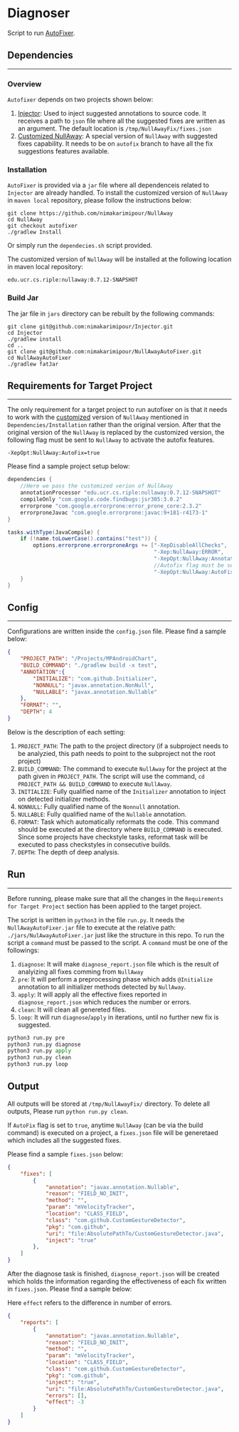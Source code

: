 # Diagnoser
Script to run [AutoFixer](https://github.com/nimakarimipour/NullAwayAutoFixer).

## Dependencies
---
### Overview
`Autofixer` depends on two projects shown below:
1. [Injector](https://github.com/nimakarimipour/Injector): Used to inject suggested annotations to source code. It receives a path to `json` file where all the suggested fixes are written as an argument. The default location is `/tmp/NullAwayFix/fixes.json`
2. [Customized NullAway](https://github.com/nimakarimipour/NullAway): A special version of `NullAway` with suggested fixes capability. It needs to be on `autofix` branch to have all the fix suggestions features available.

### Installation
`AutoFixer` is provided via a `jar` file where all dependenceis related to `Injector` are already handled. 
To install the customized version of `NullAway` in `maven local` repository, please follow the instructions below:
```
git clone https://github.com/nimakarimipour/NullAway
cd NullAway
git checkout autofixer
./gradlew Install
```
Or simply run the `dependecies.sh` script provided.

The customized version of `NullAway` will be installed at the following location in maven local repository:
```
edu.ucr.cs.riple:nullaway:0.7.12-SNAPSHOT
```

### Build Jar
The jar file in `jars` directory can be rebuilt by the following commands:

```
git clone git@github.com:nimakarimipour/Injector.git
cd Injector
./gradlew install
cd ..
git clone git@github.com:nimakarimipour/NullAwayAutoFixer.git
cd NullAwayAutoFixer
./gradlew fatJar
```

## Requirements for Target Project
---
The only requirement for a target project to run autofixer on is that it needs to work with the [customized](https://github.com/nimakarimipour/NullAway) version of `NullAway` mentioned in `Dependencies/Installation` rather than the original version.
After that the original version of the `NullAway` is replaced by the customized version, the following flag must be sent to `NullAway` to activate the autofix features.
```
-XepOpt:NullAway:AutoFix=true
```

Please find a sample project setup below:
```java
dependencies {
    //Here we pass the customized verion of NullAway
    annotationProcessor "edu.ucr.cs.riple:nullaway:0.7.12-SNAPSHOT"
    compileOnly "com.google.code.findbugs:jsr305:3.0.2"
    errorprone "com.google.errorprone:error_prone_core:2.3.2"
    errorproneJavac "com.google.errorprone:javac:9+181-r4173-1"
}

tasks.withType(JavaCompile) {
    if (!name.toLowerCase().contains("test")) {
        options.errorprone.errorproneArgs += ["-XepDisableAllChecks",
                                              "-Xep:NullAway:ERROR",
                                              "-XepOpt:NullAway:AnnotatedPackages=",
                                              //Autofix flag must be set to true
                                              "-XepOpt:NullAway:AutoFix=true"]
    }
}
```

## Config
---
Configurations are written inside the `config.json` file. Please find a sample below:
```json
{
    "PROJECT_PATH": "/Projects/MPAndroidChart",
    "BUILD_COMMAND": "./gradlew build -x test",
    "ANNOTATION":{
        "INITIALIZE": "com.github.Initializer",
        "NONNULL": "javax.annotation.NonNull",
        "NULLABLE": "javax.annotation.Nullable"
    },
    "FORMAT": "",
    "DEPTH": 4
}
```
Below is the description of each setting:
1. `PROJECT_PATH`: The path to the project directory (if a subproject needs to be analyzied, this path needs to point to the subproject not the root project)
2. `BUILD_COMMAND`: The command to execute `NullAway` for the project at the path given in `PROJECT_PATH`. The script will use the command, `cd PROJECT_PATH && BUILD_COMMAND` to execute `NullAway`.
3. `INITIALIZE`: Fully qualified name of the `Initializer` annotation to inject on detected initializer methods.
4. `NONNULL`: Fully qualified name of the `Nonnull` annotation.
5. `NULLABLE`: Fully qualified name of the `Nullable` annotation.
6. `FORMAT`: Task which automatically reformats the code. This command should be executed at the directory where `BUILD_COMMAND` is executed. Since some projects have checkstyle tasks, reformat task will be executed to pass checkstyles in consecutive builds.
6. `DEPTH`: The depth of deep analysis.

## Run
---
Before running, please make sure that all the changes in the `Requirements for Target Project` section has been applied to the target project.

The script is written in `python3` in the file `run.py`. It needs the `NullAwayAutoFixer.jar` file to execute at the relative path: `./jars/NulAwayAutoFixer.jar` just like the structure in this repo.
To run the script a `command` must be passed to the script. A `command` must be one of the followings:
1. `diagnose`: It will make `diagnose_report.json` file which is the result of analyizing all fixes comming from `NullAway`
2. `pre`: It will perform a preprocessing phase which adds `@Initialize` annotation to all initializer methods detected by `NullAway`.
3. `apply`: It will apply all the effective fixes reported in `diagnose_report.json` which reduces the number or errors.
4. `clean`: It will clean all genereted files.
5. `loop`: It will run `diagnose`/`apply` in iterations, until no further new fix is suggested.

```python
python3 run.py pre
python3 run.py diagnose
python3 run.py apply
python3 run.py clean
python3 run.py loop
```

## Output

All outputs will be stored at `/tmp/NullAwayFix/` directory. To delete all outputs, Please run `python run.py clean`.

If `AutoFix` flag is set to `true`, anytime `NullAway` (can be via the build command) is executed on a project, a `fixes.json` file will be generetaed which includes all the suggested fixes.

Please find a sample `fixes.json` below:
```json
{
    "fixes": [
        {
            "annotation": "javax.annotation.Nullable",
            "reason": "FIELD_NO_INIT",
            "method": "",
            "param": "mVelocityTracker",
            "location": "CLASS_FIELD",
            "class": "com.github.CustomGestureDetector",
            "pkg": "com.github",
            "uri": "file:AbsolutePathTo/CustomGestureDetector.java",
            "inject": "true"
        },
    ]
}
```

After the diagnose task is finished, `diagnose_report.json` will be created which holds the information regarding the effectiveness of each fix written in `fixes.json`. Please find a sample below:

Here `effect` refers to the difference in number of errors.
```json
{
    "reports": [
        {
            "annotation": "javax.annotation.Nullable",
            "reason": "FIELD_NO_INIT",
            "method": "",
            "param": "mVelocityTracker",
            "location": "CLASS_FIELD",
            "class": "com.github.CustomGestureDetector",
            "pkg": "com.github",
            "inject": "true",
            "uri": "file:AbsolutePathTo/CustomGestureDetector.java",
            "errors": [],
            "effect": -3
        }
    ]
}
```
